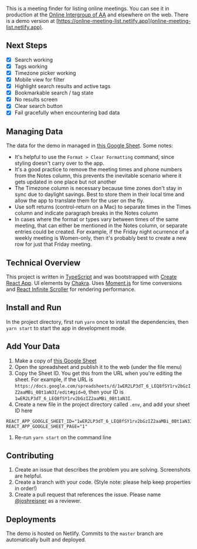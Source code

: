 This is a meeting finder for listing online meetings. You can see it in production at the [Online Intergroup of AA](https://aa-intergroup.org/oiaa/meetings/) and elsewhere on the web. There is a demo version at [https://online-meeting-list.netlify.app](online-meeting-list.netlify.app).

## Next Steps

- [x] Search working
- [x] Tags working
- [x] Timezone picker working
- [x] Mobile view for filter
- [x] Highlight search results and active tags
- [x] Bookmarkable search / tag state
- [x] No results screen
- [x] Clear search button
- [x] Fail gracefully when encountering bad data

## Managing Data

The data for the demo in managed in [this Google Sheet](https://docs.google.com/spreadsheets/d/1wER2LP3dT_6_LEQ8fSY1rv2bGzIZ2aaMBi_0Bt1aN3I/edit#gid=0). Some notes:

- It's helpful to use the `Format > Clear Formatting` command, since styling doesn't carry over to the app.
- It's a good practice to remove the meeting times and phone numbers from the Notes column, this prevents the inevitable scenario where it gets updated in one place but not another
- The Timezone column is necessary because time zones don't stay in sync due to daylight savings. Best to store them in their local time and allow the app to translate them for the user on the fly.
- Use soft returns (control-return on a Mac) to separate times in the Times column and indicate paragraph breaks in the Notes column
- In cases where the format or types vary between times of the same meeting, that can either be mentioned in the Notes column, or separate entries could be created. For example, if the Friday night ocurrence of a weekly meeting is Women-only, then it's probably best to create a new row for just that Friday meeting.

## Technical Overview

This project is written in [TypeScript](https://www.typescriptlang.org/) and was bootstrapped with [Create React App](https://github.com/facebook/create-react-app). UI elements by [Chakra](https://chakra-ui.com/). Uses [Moment.js](https://momentjs.com) for time conversions and [React Infinite Scroller](https://cassetterocks.github.io/react-infinite-scroller) for rendering performance.

## Install and Run

In the project directory, first run `yarn` once to install the dependencies, then `yarn start` to start the app in development mode.

## Add Your Data

1. Make a copy of [this Google Sheet](https://docs.google.com/spreadsheets/d/1wER2LP3dT_6_LEQ8fSY1rv2bGzIZ2aaMBi_0Bt1aN3I/edit#gid=0)
1. Open the spreadsheet and publish it to the web (under the file menu)
1. Copy the Sheet ID. You get this from the URL when you're editing the sheet. For example, if the URL is `https://docs.google.com/spreadsheets/d/1wER2LP3dT_6_LEQ8fSY1rv2bGzIZ2aaMBi_0Bt1aN3I/edit#gid=0`, then your ID is `1wER2LP3dT_6_LEQ8fSY1rv2bGzIZ2aaMBi_0Bt1aN3I`.
1. Create a new file in the project directory called `.env`, and add your sheet ID here

```
REACT_APP_GOOGLE_SHEET_ID="1wER2LP3dT_6_LEQ8fSY1rv2bGzIZ2aaMBi_0Bt1aN3I"
REACT_APP_GOOGLE_SHEET_PAGE="1"
```

1. Re-run `yarn start` on the command line

## Contributing

1. Create an issue that describes the problem you are solving. Screenshots are helpful.
1. Create a branch with your code. (Style note: please help keep properties in order!)
1. Create a pull request that references the issue. Please name [@joshreisner](https://github.com/joshreisner) as a reviewer.

## Deployments

The demo is hosted on Netlify. Commits to the `master` branch are automatically built and deployed.
